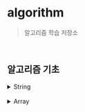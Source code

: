 # algorithm
> 알고리즘 학습 저장소

<br>

## 알고리즘 기초

<details>
<summary>String</summary>

- [대소문자 변환](basic/string/case_conversion/Main.java)
- [문자 찾기](basic/string/find_char/Main.java)
- [문장 속 단어](basic/string/words_in_sentence/Main.java)
- [단어 뒤집기](basic/string/word_flip/Main.java)
- [특정 문자 뒤집기](basic/string/word_flip_specific/Main.java)
- [중복문자 제거](basic/string/중복문자제거/Main.java)
- [회문문자열](basic/string/회문문자열/Main.java)
- [숫자만 추출](basic/string/숫자만_추출/Main.java)
- [가장 짧은 문자거리](basic/string/문자거리/Main.java)
- [문자열 압축](basic/string/문자열압축/Main.java)
- [암호](basic/string/암호/Main.java)

</details>

<br>

<details>
<summary>Array</summary>

- [큰 수 출력하기](basic/array/큰수출력하기/Main.java)
- [보이는 학생](basic/array/보이는학생/Main.java)
- [가위바위보](basic/array/가위바위보/Main.java)
- [피보나치 수열](basic/array/피보나치수열/Main.java)
</details>
